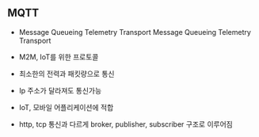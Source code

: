 ## MQTT

- Message Queueing Telemetry Transport
  Message Queueing Telemetry Transport

- M2M, IoT를 위한 프로토콜
- 최소한의 전력과 패킷량으로 통신
- Ip 주소가 달라져도 통신가능
- IoT, 모바일 어플리케이션에 적합
- http, tcp 통신과 다르게 broker, publisher, subscriber 구조로 이루어짐

